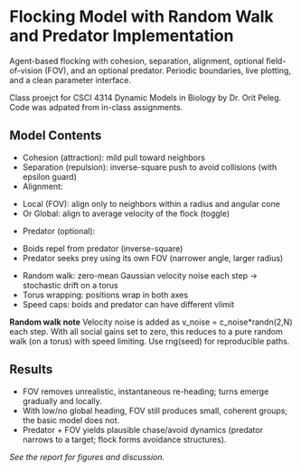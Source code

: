 # Flocking Model with Random Walk and Predator Implementation

Agent-based flocking with cohesion, separation, alignment, optional field-of-vision (FOV), and an optional predator. Periodic boundaries, live plotting, and a clean parameter interface.

Class proejct for CSCI 4314 Dynamic Models in Biology by Dr. Orit Peleg. Code was adpated from in-class assignments.

## Model Contents

* Cohesion (attraction): mild pull toward neighbors
* Separation (repulsion): inverse-square push to avoid collisions (with epsilon guard)
* Alignment:
+ Local (FOV): align only to neighbors within a radius and angular cone
+ Or Global: align to average velocity of the flock (toggle)
* Predator (optional):
+ Boids repel from predator (inverse-square)
+ Predator seeks prey using its own FOV (narrower angle, larger radius)
* Random walk: zero-mean Gaussian velocity noise each step → stochastic drift on a torus
* Torus wrapping: positions wrap in both axes
* Speed caps: boids and predator can have different vlimit

**Random walk note**
Velocity noise is added as v_noise = c_noise*randn(2,N) each step. With all social gains set to zero, this reduces to a pure random walk (on a torus) with speed limiting. Use rng(seed) for reproducible paths.

## Results
* FOV removes unrealistic, instantaneous re-heading; turns emerge gradually and locally.
* With low/no global heading, FOV still produces small, coherent groups; the basic model does not.
* Predator + FOV yields plausible chase/avoid dynamics (predator narrows to a target; flock forms avoidance structures).

*See the report for figures and discussion.*
